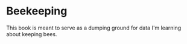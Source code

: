 # Beekeeping

This book is meant to serve as a dumping ground for data I'm learning about keeping bees.